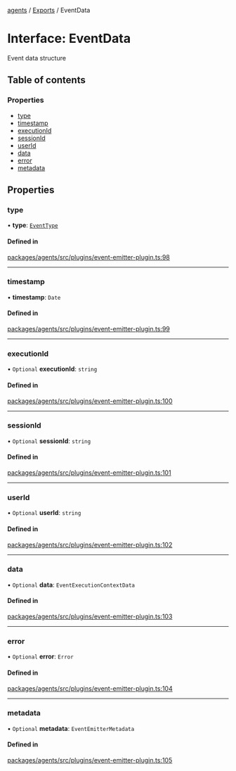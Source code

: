 <!-- 
 ⚠️  AUTO-GENERATED FILE - DO NOT EDIT MANUALLY
 This file is automatically generated by scripts/docs-generator.js
 To make changes, edit the source TypeScript files or update the generator script
-->

[agents](../../) / [Exports](../modules) / EventData

# Interface: EventData

Event data structure

## Table of contents

### Properties

- [type](EventData#type)
- [timestamp](EventData#timestamp)
- [executionId](EventData#executionid)
- [sessionId](EventData#sessionid)
- [userId](EventData#userid)
- [data](EventData#data)
- [error](EventData#error)
- [metadata](EventData#metadata)

## Properties

### type

• **type**: [`EventType`](../modules#eventtype)

#### Defined in

[packages/agents/src/plugins/event-emitter-plugin.ts:98](https://github.com/woojubb/robota/blob/a69b4da7c5c53be6f90be7c6508928a6d39cf60b/packages/agents/src/plugins/event-emitter-plugin.ts#L98)

___

### timestamp

• **timestamp**: `Date`

#### Defined in

[packages/agents/src/plugins/event-emitter-plugin.ts:99](https://github.com/woojubb/robota/blob/a69b4da7c5c53be6f90be7c6508928a6d39cf60b/packages/agents/src/plugins/event-emitter-plugin.ts#L99)

___

### executionId

• `Optional` **executionId**: `string`

#### Defined in

[packages/agents/src/plugins/event-emitter-plugin.ts:100](https://github.com/woojubb/robota/blob/a69b4da7c5c53be6f90be7c6508928a6d39cf60b/packages/agents/src/plugins/event-emitter-plugin.ts#L100)

___

### sessionId

• `Optional` **sessionId**: `string`

#### Defined in

[packages/agents/src/plugins/event-emitter-plugin.ts:101](https://github.com/woojubb/robota/blob/a69b4da7c5c53be6f90be7c6508928a6d39cf60b/packages/agents/src/plugins/event-emitter-plugin.ts#L101)

___

### userId

• `Optional` **userId**: `string`

#### Defined in

[packages/agents/src/plugins/event-emitter-plugin.ts:102](https://github.com/woojubb/robota/blob/a69b4da7c5c53be6f90be7c6508928a6d39cf60b/packages/agents/src/plugins/event-emitter-plugin.ts#L102)

___

### data

• `Optional` **data**: `EventExecutionContextData`

#### Defined in

[packages/agents/src/plugins/event-emitter-plugin.ts:103](https://github.com/woojubb/robota/blob/a69b4da7c5c53be6f90be7c6508928a6d39cf60b/packages/agents/src/plugins/event-emitter-plugin.ts#L103)

___

### error

• `Optional` **error**: `Error`

#### Defined in

[packages/agents/src/plugins/event-emitter-plugin.ts:104](https://github.com/woojubb/robota/blob/a69b4da7c5c53be6f90be7c6508928a6d39cf60b/packages/agents/src/plugins/event-emitter-plugin.ts#L104)

___

### metadata

• `Optional` **metadata**: `EventEmitterMetadata`

#### Defined in

[packages/agents/src/plugins/event-emitter-plugin.ts:105](https://github.com/woojubb/robota/blob/a69b4da7c5c53be6f90be7c6508928a6d39cf60b/packages/agents/src/plugins/event-emitter-plugin.ts#L105)
